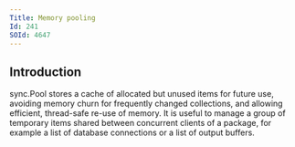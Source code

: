 ```yaml
---
Title: Memory pooling
Id: 241
SOId: 4647
---
```

## Introduction
sync.Pool stores a cache of allocated but unused items for future use, avoiding memory churn for frequently changed collections, and allowing efficient, thread-safe re-use of memory. It is useful to manage a group of temporary items shared between concurrent clients of a package, for example a list of database connections or a list of output buffers.
